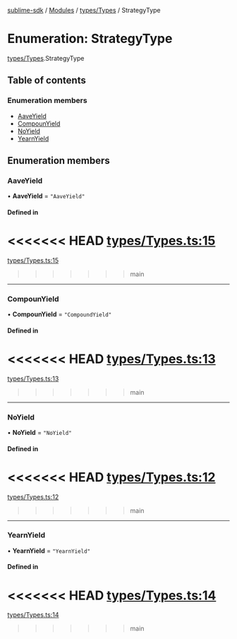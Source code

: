 [sublime-sdk](../README.md) / [Modules](../modules.md) / [types/Types](../modules/types_Types.md) / StrategyType

# Enumeration: StrategyType

[types/Types](../modules/types_Types.md).StrategyType

## Table of contents

### Enumeration members

- [AaveYield](types_Types.StrategyType.md#aaveyield)
- [CompounYield](types_Types.StrategyType.md#compounyield)
- [NoYield](types_Types.StrategyType.md#noyield)
- [YearnYield](types_Types.StrategyType.md#yearnyield)

## Enumeration members

### AaveYield

• **AaveYield** = `"AaveYield"`

#### Defined in

<<<<<<< HEAD
[types/Types.ts:15](https://github.com/sublime-finance/sublime-sdk/blob/e03df8a/src/types/Types.ts#L15)
=======
[types/Types.ts:15](https://github.com/sublime-finance/sublime-sdk/blob/7f1ca5d/src/types/Types.ts#L15)
>>>>>>> main

___

### CompounYield

• **CompounYield** = `"CompoundYield"`

#### Defined in

<<<<<<< HEAD
[types/Types.ts:13](https://github.com/sublime-finance/sublime-sdk/blob/e03df8a/src/types/Types.ts#L13)
=======
[types/Types.ts:13](https://github.com/sublime-finance/sublime-sdk/blob/7f1ca5d/src/types/Types.ts#L13)
>>>>>>> main

___

### NoYield

• **NoYield** = `"NoYield"`

#### Defined in

<<<<<<< HEAD
[types/Types.ts:12](https://github.com/sublime-finance/sublime-sdk/blob/e03df8a/src/types/Types.ts#L12)
=======
[types/Types.ts:12](https://github.com/sublime-finance/sublime-sdk/blob/7f1ca5d/src/types/Types.ts#L12)
>>>>>>> main

___

### YearnYield

• **YearnYield** = `"YearnYield"`

#### Defined in

<<<<<<< HEAD
[types/Types.ts:14](https://github.com/sublime-finance/sublime-sdk/blob/e03df8a/src/types/Types.ts#L14)
=======
[types/Types.ts:14](https://github.com/sublime-finance/sublime-sdk/blob/7f1ca5d/src/types/Types.ts#L14)
>>>>>>> main
